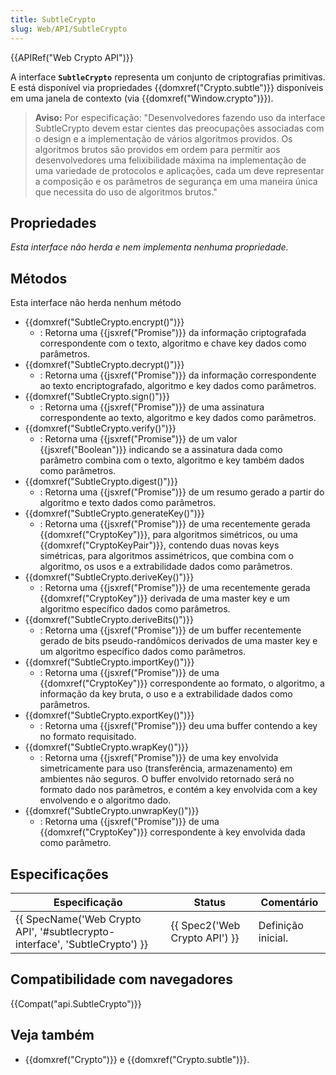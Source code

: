 ```yaml
---
title: SubtleCrypto
slug: Web/API/SubtleCrypto
---
```

{{APIRef("Web Crypto API")}}

A interface **`SubtleCrypto`** representa um conjunto de criptografias primitivas. E está disponível via propriedades {{domxref("Crypto.subtle")}} disponíveis em uma janela de contexto (via {{domxref("Window.crypto")}}).

> **Aviso:** Por especificação: "Desenvolvedores fazendo uso da interface SubtleCrypto devem estar cientes das preocupações associadas com o design e a implementação de vários algoritmos providos. Os algoritmos brutos são providos em ordem para permitir aos desenvolvedores uma felixibilidade máxima na implementação de uma variedade de protocolos e aplicações, cada um deve representar a composição e os parâmetros de segurança em uma maneira única que necessita do uso de algoritmos brutos."

## Propriedades

_Esta interface não herda e nem implementa nenhuma propriedade._

## Métodos

Esta interface não herda nenhum método

- {{domxref("SubtleCrypto.encrypt()")}}
  - : Retorna uma {{jsxref("Promise")}} da informação criptografada correspondente com o texto, algoritmo e chave key dados como parâmetros.
- {{domxref("SubtleCrypto.decrypt()")}}
  - : Retorna uma {{jsxref("Promise")}} da informação correspondente ao texto encriptografado, algoritmo e key dados como parâmetros.
- {{domxref("SubtleCrypto.sign()")}}
  - : Retorna uma {{jsxref("Promise")}} de uma assinatura correspondente ao texto, algoritmo e key dados como parâmetros.
- {{domxref("SubtleCrypto.verify()")}}
  - : Retorna uma {{jsxref("Promise")}} de um valor {{jsxref("Boolean")}} indicando se a assinatura dada como parâmetro combina com o texto, algoritmo e key também dados como parâmetros.
- {{domxref("SubtleCrypto.digest()")}}
  - : Retorna uma {{jsxref("Promise")}} de um resumo gerado a partir do algoritmo e texto dados como parâmetros.
- {{domxref("SubtleCrypto.generateKey()")}}
  - : Retorna uma {{jsxref("Promise")}} de uma recentemente gerada {{domxref("CryptoKey")}}, para algoritmos simétricos, ou uma {{domxref("CryptoKeyPair")}}, contendo duas novas keys simétricas, para algoritmos assimétricos, que combina com o algoritmo, os usos e a extrabilidade dados como parâmetros.
- {{domxref("SubtleCrypto.deriveKey()")}}
  - : Retorna uma {{jsxref("Promise")}} de uma recentemente gerada {{domxref("CryptoKey")}} derivada de uma master key e um algoritmo específico dados como parâmetros.
- {{domxref("SubtleCrypto.deriveBits()")}}
  - : Retorna uma {{jsxref("Promise")}} de um buffer recentemente gerado de bits pseudo-randômicos derivados de uma master key e um algoritmo específico dados como parâmetros.
- {{domxref("SubtleCrypto.importKey()")}}
  - : Retorna uma {{jsxref("Promise")}} de uma {{domxref("CryptoKey")}} correspondente ao formato, o algoritmo, a informação da key bruta, o uso e a extrabilidade dados como parâmetros.
- {{domxref("SubtleCrypto.exportKey()")}}
  - : Retorna uma {{jsxref("Promise")}} deu uma buffer contendo a key no formato requisitado.
- {{domxref("SubtleCrypto.wrapKey()")}}
  - : Retorna uma {{jsxref("Promise")}} de uma key envolvida simetricamente para uso (transferência, armazenamento) em ambientes não seguros. O buffer envolvido retornado será no formato dado nos parâmetros, e contém a key envolvida com a key envolvendo e o algoritmo dado.
- {{domxref("SubtleCrypto.unwrapKey()")}}
  - : Retorna uma {{jsxref("Promise")}} de uma {{domxref("CryptoKey")}} correspondente à key envolvida dada como parâmetro.

## Especificações

| Especificação                                                                                        | Status                                   | Comentário         |
| ---------------------------------------------------------------------------------------------------- | ---------------------------------------- | ------------------ |
| {{ SpecName('Web Crypto API', '#subtlecrypto-interface', 'SubtleCrypto') }} | {{ Spec2('Web Crypto API') }} | Definição inicial. |

## Compatibilidade com navegadores

{{Compat("api.SubtleCrypto")}}

## Veja também

- {{domxref("Crypto")}} e {{domxref("Crypto.subtle")}}.
